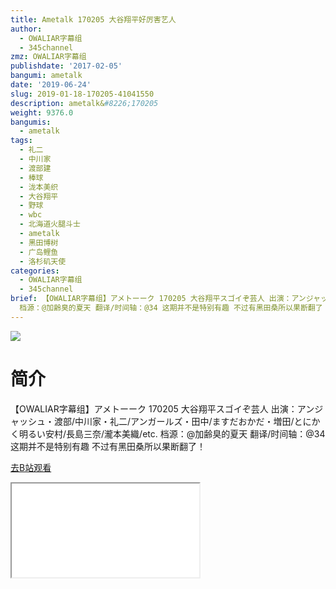 ```yaml
---
title: Ametalk 170205 大谷翔平好厉害艺人
author:
  - OWALIAR字幕组
  - 345channel
zmz: OWALIAR字幕组
publishdate: '2017-02-05'
bangumi: ametalk
date: '2019-06-24'
slug: 2019-01-18-170205-41041550
description: ametalk&#8226;170205
weight: 9376.0
bangumis:
  - ametalk
tags:
  - 礼二
  - 中川家
  - 渡部建
  - 棒球
  - 泷本美织
  - 大谷翔平
  - 野球
  - wbc
  - 北海道火腿斗士
  - ametalk
  - 黑田博树
  - 广岛鲤鱼
  - 洛杉矶天使
categories:
  - OWALIAR字幕组
  - 345channel
brief: 【OWALIAR字幕组】アメトーーク 170205 大谷翔平スゴイぞ芸人 出演：アンジャッシュ・渡部/中川家・礼二/アンガールズ・田中/ますだおかだ・増田/とにかく明るい安村/長島三奈/瀧本美織/etc.
  档源：@加齢臭的夏天 翻译/时间轴：@34 这期并不是特别有趣 不过有黑田桑所以果断翻了！
---
```

![](https://raw.githubusercontent.com/tcgriffith/owaraisite/master/static/tmpimg/91674bda59249addfbee220eea253b18b2d613f7.jpg.480.jpg)
# 简介  
【OWALIAR字幕组】アメトーーク 170205 
大谷翔平スゴイぞ芸人
出演：アンジャッシュ・渡部/中川家・礼二/アンガールズ・田中/ますだおかだ・増田/とにかく明るい安村/長島三奈/瀧本美織/etc. 
档源：@加齢臭的夏天
翻译/时间轴：@34
这期并不是特别有趣 不过有黑田桑所以果断翻了！  

[去B站观看](https://www.bilibili.com/video/av41041550/)
<div class ="resp-container"><iframe class="testiframe" src="//player.bilibili.com/player.html?aid=41041550"", scrolling="no", allowfullscreen="true" > </iframe></div> 
